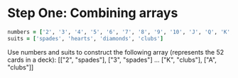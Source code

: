 # Step One: Combining arrays

```ruby
numbers = ['2', '3', '4', '5', '6', '7', '8', '9', '10', 'J', 'Q', 'K', 'A']
suits = ['spades', 'hearts', 'diamonds', 'clubs']
```

Use numbers and suits to construct the following array (represents the 52 cards in a deck): [["2", "spades"], ["3", "spades"] ... ["K", "clubs"], ["A", "clubs"]]
